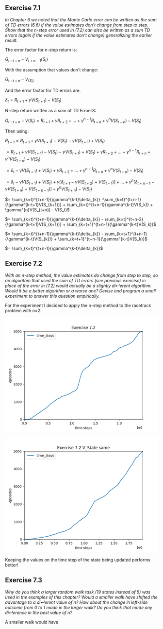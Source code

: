 ## Exercise 7.1
*In Chapter 6 we noted that the Monte Carlo error can be written as the
sum of TD errors (6.6) if the value estimates don’t change from step to step. Show that
the n-step error used in (7.2) can also be written as a sum TD errors (again if the value
estimates don’t change) generalizing the earlier result.*

The error factor for n-step return is:

$G_{t:t+n} - V_{t+n-1}(S_t)$

With the assumption that values don't change:

$G_{t:t+n} - V_(S_t)$

And the error factor for TD errors are:

$\delta_t = R_{t+1} + \gamma V(S_{t+1}) - V(S_{t})$

N-step return written as a sum of TD ErroerS:

$G_{t:t+n} - V(S_t) = R_{t+1} + \gamma R_{t+2} + ... + \gamma^{n-1}R_{t+n} + \gamma^{n}V(S_{t+n}) - V(S_t)$

Then using:

$R_{t+1} = R_{t+1} + \gamma V(S_{t+1}) - V(S_{t}) - \gamma V(S_{t+1}) + V(S_{t})$

$= R_{t+1} + \gamma V(S_{t+1}) - V(S_{t}) - \gamma V(S_{t+1}) + V(S_{t}) + \gamma R_{t+2} + ... + \gamma^{n-1}R_{t+n} + \gamma^{n}V(S_{t+n}) - V(S_t)$

$= \delta_t - \gamma V(S_{t+1}) + V(S_{t}) + \gamma R_{t+2} + ... + \gamma^{n-1}R_{t+n} + \gamma^{n}V(S_{t+n}) - V(S_t)$

$= \delta_t - \gamma V(S_{t+1}) + V(S_{t}) + \gamma[\delta_{t+1} - \gamma V(S_{t+2}) + V(S_{t+1})] + ... + \gamma^{n}[\delta_{t+n-1} - \gamma V(S_{t+n}) + V(S_{t+n-1})] +  \gamma^{n}V(S_{t+n}) - V(S_t)$

$= \sum_{k=t}^{t+n-1}{\gamma^{k-t}\delta_{k}} -\sum_{k=t}^{t+n-1}{\gamma^{k-t+1}V(S_{k+1})} + \sum_{k=t}^{t+n-1}{\gamma^{k-t}V(S_k)} + \gamma^{n}V(S_{t+n}) - V(S_t)$


$= \sum_{k=t}^{t+n-1}{\gamma^{k-t}\delta_{k}} - \sum_{k=t}^{t+n-2}{\gamma^{k-t+1}V(S_{k+1})} + \sum_{k=t+1}^{t+n-1}{\gamma^{k-t}V(S_k)}$

$= \sum_{k=t}^{t+n-1}{\gamma^{k-t}\delta_{k}} - \sum_{k=t+1}^{t+n-1}{\gamma^{k-t}V(S_{k})} + \sum_{k=t+1}^{t+n-1}{\gamma^{k-t}V(S_k)}$

$= \sum_{k=t}^{t+n-1}{\gamma^{k-t}\delta_{k}}$

## Exercise 7.2
*With an n-step method, the value estimates do change from
step to step, so an algorithm that used the sum of TD errors (see previous exercise) in
place of the error in (7.2) would actually be a slightly di↵erent algorithm. Would it be a
better algorithm or a worse one? Devise and program a small experiment to answer this
question empirically.*

For the experiment I decided to apply the n-step method to the racetrack problem with n=2.

![](./figs/ex_7.2_1.png)

![](./figs/ex_7.2_2.png)

Keeping the values on the time step of the state being updated performs better!

## Exercise 7.3
*Why do you think a larger random walk task (19 states instead of 5) was
used in the examples of this chapter? Would a smaller walk have shifted the advantage
to a di↵erent value of n? How about the change in left-side outcome from 0 to 1 made
in the larger walk? Do you think that made any di↵erence in the best value of n?*

A smaller walk would have 
